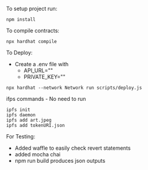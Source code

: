 To setup project run:

```
npm install
```

To compile contracts:

```
npx hardhat compile
```

To Deploy:
- Create a .env file with
  - API_URL=""
  - PRIVATE_KEY=""

```
npx hardhat --network Network run scripts/deploy.js

```

ifps commands - No need to run

```
ipfs init
ipfs daemon
ipfs add art.jpeg
ipfs add tokenURI.json
```

For Testing:
  - Added waffle to easily check revert statements
  - added mocha chai
  - npm run build produces json outputs
